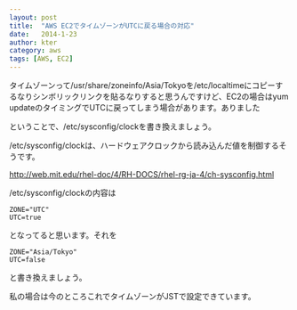 ```yaml
---
layout: post
title:  "AWS EC2でタイムゾーンがUTCに戻る場合の対応"
date:   2014-1-23
author: kter
category: aws
tags: [AWS, EC2]
---
```

タイムゾーンって/usr/share/zoneinfo/Asia/Tokyoを/etc/localtimeにコピーするなりシンボリックリンクを貼るなりすると思うんですけど、EC2の場合はyum updateのタイミングでUTCに戻ってしまう場合があります。ありました

ということで、/etc/sysconfig/clockを書き換えましょう。

/etc/sysconfig/clockは、ハードウェアクロックから読み込んだ値を制御するそうです。

<http://web.mit.edu/rhel-doc/4/RH-DOCS/rhel-rg-ja-4/ch-sysconfig.html>



/etc/sysconfig/clockの内容は

```
ZONE="UTC"
UTC=true
```

となってると思います。それを

```
ZONE="Asia/Tokyo"
UTC=false
```

と書き換えましょう。

私の場合は今のところこれでタイムゾーンがJSTで設定できています。
